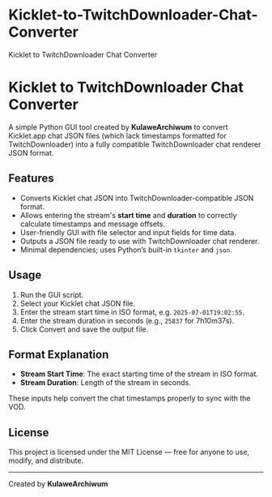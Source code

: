 # Kicklet-to-TwitchDownloader-Chat-Converter
Kicklet to TwitchDownloader Chat Converter

# Kicklet to TwitchDownloader Chat Converter

A simple Python GUI tool created by **KulaweArchiwum** to convert Kicklet.app chat JSON files (which lack timestamps formatted for TwitchDownloader) into a fully compatible TwitchDownloader chat renderer JSON format.

## Features

- Converts Kicklet chat JSON into TwitchDownloader-compatible JSON format.
- Allows entering the stream's **start time** and **duration** to correctly calculate timestamps and message offsets.
- User-friendly GUI with file selector and input fields for time data.
- Outputs a JSON file ready to use with TwitchDownloader chat renderer.
- Minimal dependencies; uses Python’s built-in `tkinter` and `json`.

## Usage

1. Run the GUI script.
2. Select your Kicklet chat JSON file.
3. Enter the stream start time in ISO format, e.g. `2025-07-01T19:02:55`.
4. Enter the stream duration in seconds (e.g., `25837` for 7h10m37s).
5. Click Convert and save the output file.

## Format Explanation

- **Stream Start Time**: The exact starting time of the stream in ISO format.
- **Stream Duration**: Length of the stream in seconds.
  
These inputs help convert the chat timestamps properly to sync with the VOD.

## License

This project is licensed under the MIT License — free for anyone to use, modify, and distribute.

---

Created by **KulaweArchiwum**
